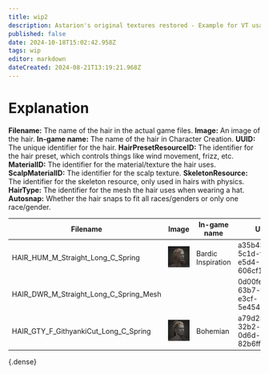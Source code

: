 ```yaml
---
title: wip2
description: Astarion's original textures restored - Example for VT usage
published: false
date: 2024-10-18T15:02:42.958Z
tags: wip
editor: markdown
dateCreated: 2024-08-21T13:19:21.968Z
---
```


# Explanation

**Filename:** The name of the hair in the actual game files.
**Image:** An image of the hair.
**In-game name:** The name of the hair in Character Creation.
**UUID:** The unique identifier for the hair.
**HairPresetResourceID:** The identifier for the hair preset, which controls things like wind movement, frizz, etc.
**MaterialID:** The identifier for the material/texture the hair uses.
**ScalpMaterialID:** The identifier for the scalp texture.
**SkeletonResource:** The identifier for the skeleton resource, only used in hairs with physics.
**HairType:** The identifier for the mesh the hair uses when wearing a hat.
**Autosnap:** Whether the hair snaps to fit all races/genders or only one race/gender.

| Filename | Image | In-game name | UUID | HairPresetResourceID | MaterialID | ScalpMaterialID | SkeletonResource | HairType | Autosnap | 
|----------|-------|--------------|------|----------------------|------------|-----------------|------------------|----------|----------|
|HAIR_HUM_M_Straight_Long_C_Spring|![bardic_inspiration.png](/hair_meshes/hair_meshes/bardic_inspiration.png)|Bardic Inspiration|a35b4354-5c1d-f299-e5d4-606cf11bf76f|0451f0e3-ebf8-1ffd-c62b-58364ca47d35|96f4b1b8-3603-3122-c91d-18fe0628396f|5d24db8c-0b72-8910-ea49-c1030fc4e12f|-|1| |
|HAIR_DWR_M_Straight_Long_C_Spring_Mesh| | |0d00fe89-63b7-ff57-e3cf-5e454d73891f| | | | | | |
|HAIR_GTY_F_GithyankiCut_Long_C_Spring|![bohemian.png](/hair_meshes/hair_meshes/bohemian.png)|Bohemian|a79d257b-32b2-edc6-0d6d-82b6ff3462cd|eddb47f5-e76c-870d-ed9e-9ce3f5e2b21d|811abc78-2715-7e8a-2539-9966d3174d0f|fe488b78-d5ef-4e6f-a6d1-5e6b229c7807|710d8bae-fc5e-fd8b-d98e-57d815397691|1| |

{.dense}